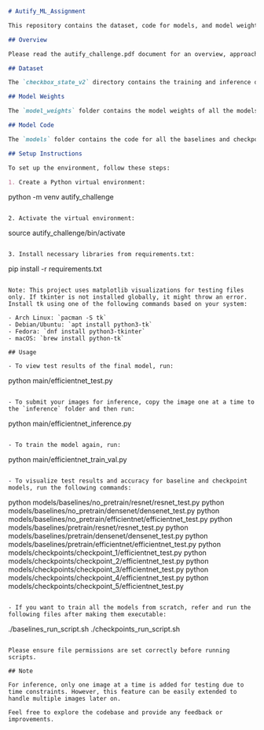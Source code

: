 ```markdown
# Autify_ML_Assignment

This repository contains the dataset, code for models, and model weights for the Autify, Inc. technical assignment for the Senior Machine Learning Engineer, LLMs & Prompt Engineering (New Project) position. This assignment was for hiring in 2022.

## Overview

Please read the autify_challenge.pdf document for an overview, approach, thought process, analysis, problem-solving, and conclusion for this challenge. The approach taken involves a hybrid approach of both research and deployment.

## Dataset

The `checkbox_state_v2` directory contains the training and inference data. The training data is in the original format and can be used directly. For inference, new images need to be added to the `inference` folder for testing.

## Model Weights

The `model_weights` folder contains the model weights of all the models. The respective file paths are set to load or save the weights. Please note that retraining the models will replace the old weights in the folder with the new ones.

## Model Code

The `models` folder contains the code for all the baselines and checkpoints. The main folder contains the final model code used for inference. For more details and explanations of baselines, checkpoints, and final model files, please refer to the autify_challenge.pdf document.

## Setup Instructions

To set up the environment, follow these steps:

1. Create a Python virtual environment:
   ```
   python -m venv autify_challenge
   ```

2. Activate the virtual environment:
   ```
   source autify_challenge/bin/activate
   ```

3. Install necessary libraries from requirements.txt:
   ```
   pip install -r requirements.txt
   ```

Note: This project uses matplotlib visualizations for testing files only. If tkinter is not installed globally, it might throw an error. Install tk using one of the following commands based on your system:

- Arch Linux: `pacman -S tk`
- Debian/Ubuntu: `apt install python3-tk`
- Fedora: `dnf install python3-tkinter`
- macOS: `brew install python-tk`

## Usage

- To view test results of the final model, run:
  ```
  python main/efficientnet_test.py
  ```

- To submit your images for inference, copy the image one at a time to the `inference` folder and then run:
  ```
  python main/efficientnet_inference.py
  ```

- To train the model again, run:
  ```
  python main/efficientnet_train_val.py
  ```

- To visualize test results and accuracy for baseline and checkpoint models, run the following commands:
  ```
  python models/baselines/no_pretrain/resnet/resnet_test.py
  python models/baselines/no_pretrain/densenet/densenet_test.py
  python models/baselines/no_pretrain/efficientnet/efficientnet_test.py
  python models/baselines/pretrain/resnet/resnet_test.py
  python models/baselines/pretrain/densenet/densenet_test.py
  python models/baselines/pretrain/efficientnet/efficientnet_test.py
  python models/checkpoints/checkpoint_1/efficientnet_test.py
  python models/checkpoints/checkpoint_2/efficientnet_test.py
  python models/checkpoints/checkpoint_3/efficientnet_test.py
  python models/checkpoints/checkpoint_4/efficientnet_test.py
  python models/checkpoints/checkpoint_5/efficientnet_test.py
  ```

- If you want to train all the models from scratch, refer and run the following files after making them executable:
  ```
  ./baselines_run_script.sh
  ./checkpoints_run_script.sh
  ```

Please ensure file permissions are set correctly before running scripts.

## Note

For inference, only one image at a time is added for testing due to time constraints. However, this feature can be easily extended to handle multiple images later on.

Feel free to explore the codebase and provide any feedback or improvements.
```
